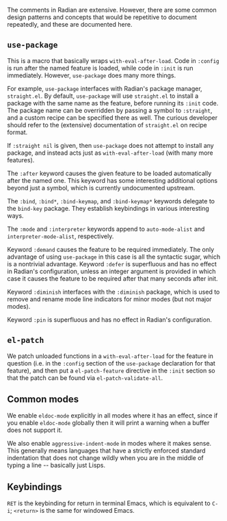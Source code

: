 The comments in Radian are extensive. However, there are some common
design patterns and concepts that would be repetitive to document
repeatedly, and these are documented here.

## `use-package`

This is a macro that basically wraps `with-eval-after-load`. Code in
`:config` is run after the named feature is loaded, while code in
`:init` is run immediately. However, `use-package` does many more
things.

For example, `use-package` interfaces with Radian's package manager,
`straight.el`. By default, `use-package` will use `straight.el` to
install a package with the same name as the feature, before running
its `:init` code. The package name can be overridden by passing a
symbol to `:straight`, and a custom recipe can be specified there as
well. The curious developer should refer to the (extensive)
documentation of `straight.el` on recipe format.

If `:straight nil` is given, then `use-package` does not attempt to
install any package, and instead acts just as `with-eval-after-load`
(with many more features).

The `:after` keyword causes the given feature to be loaded
automatically after the named one. This keyword has some interesting
additional options beyond just a symbol, which is currently
undocumented upstream.

The `:bind`, `:bind*`, `:bind-keymap`, and `:bind-keymap*` keywords
delegate to the `bind-key` package. They establish keybindings in
various interesting ways.

The `:mode` and `:interpreter` keywords append to `auto-mode-alist`
and `interpreter-mode-alist`, respectively.

Keyword `:demand` causes the feature to be required immediately. The
only advantage of using `use-package` in this case is all the
syntactic sugar, which is a nontrivial advantage. Keyword `:defer` is
superfluous and has no effect in Radian's configuration, unless an
integer argument is provided in which case it causes the feature to be
required after that many seconds after init.

Keyword `:diminish` interfaces with the `:diminish` package, which is
used to remove and rename mode line indicators for minor modes (but
not major modes).

Keyword `:pin` is superfluous and has no effect in Radian's
configuration.

## `el-patch`

We patch unloaded functions in a `with-eval-after-load` for the
feature in question (i.e. in the `:config` section of the
`use-package` declaration for that feature), and then put a
`el-patch-feature` directive in the `:init` section so that the patch
can be found via `el-patch-validate-all`.

## Common modes

We enable `eldoc-mode` explicitly in all modes where it has an effect,
since if you enable `eldoc-mode` globally then it will print a warning
when a buffer does not support it.

We also enable `aggressive-indent-mode` in modes where it makes sense.
This generally means languages that have a strictly enforced standard
indentation that does not change wildly when you are in the middle of
typing a line -- basically just Lisps.

## Keybindings

`RET` is the keybinding for return in terminal Emacs, which is
equivalent to `C-i`; `<return>` is the same for windowed Emacs.
